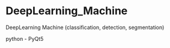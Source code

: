 # DeepLearning_Machine

DeepLearning Machine (classification, detection, segmentation)

python - PyQt5
